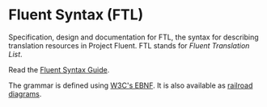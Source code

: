 # Fluent Syntax (FTL)

Specification, design and documentation for FTL, the syntax for describing
translation resources in Project Fluent.  FTL stands for *Fluent Translation
List*.

Read the [Fluent Syntax Guide][].

The grammar is defined using [W3C's EBNF][]. It is also available as [railroad
diagrams][].

[Fluent Syntax Guide]: http://projectfluent.io/fluent/guide
[W3C's EBNF]: https://www.w3.org/TR/REC-xml/#sec-notation
[railroad diagrams]: http://projectfluent.io/fluent/syntax/diagram.xhtml
